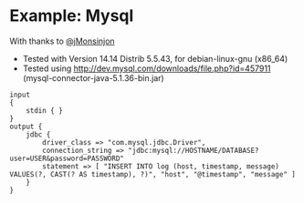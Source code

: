 # Example: Mysql
With thanks to [@jMonsinjon](https://github.com/jMonsinjon) 
  * Tested with Version 14.14 Distrib 5.5.43, for debian-linux-gnu (x86_64)
  * Tested using http://dev.mysql.com/downloads/file.php?id=457911 (mysql-connector-java-5.1.36-bin.jar)
```
input
{
	stdin { }
}
output {
	jdbc {
        driver_class => "com.mysql.jdbc.Driver",
		connection_string => "jdbc:mysql://HOSTNAME/DATABASE?user=USER&password=PASSWORD"
		statement => [ "INSERT INTO log (host, timestamp, message) VALUES(?, CAST(? AS timestamp), ?)", "host", "@timestamp", "message" ]
	}
}
```
